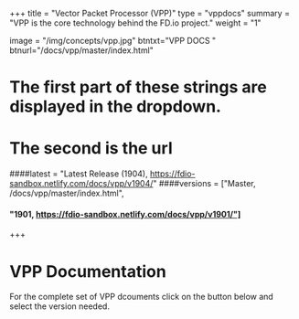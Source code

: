 +++
title = "Vector Packet Processor (VPP)"
type = "vppdocs"
summary = "VPP is the core technology behind the FD.io project."
weight = "1"

image = "/img/concepts/vpp.jpg"
btntxt="VPP DOCS "
btnurl="/docs/vpp/master/index.html"

# The first part of these strings are displayed in the dropdown.
# The second is the url
####latest = "Latest Release (1904), https://fdio-sandbox.netlify.com/docs/vpp/v1904/"
####versions = ["Master, /docs/vpp/master/index.html",
####	 "1901, https://fdio-sandbox.netlify.com/docs/vpp/v1901/"]

+++

# VPP Documentation

For the complete set of VPP dcouments click on the button below and select the
version needed. 


